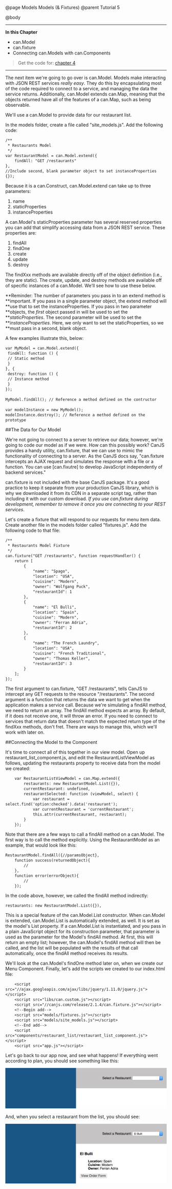 @page Models Models (& Fixtures)
@parent Tutorial 5

@body

- - - -
**In this Chapter**
 - can.Model
 - can.fixture
 - Connecting can.Models with can.Components

> Get the code for: [chapter 4](https://github.com/joe-crick/UpAndRunningWithCanJS/tree/master/PlaceMyOrder/chapter_4)

- - -

The next item we're going to go over is can.Model. Models make interacting
with JSON REST services *really easy*. They do this by encapsulating most of
the code required to connect to a service, and managing the data the service
returns. Additionally, can.Model extends can.Map, meaning that the objects
returned have all of the features of a can.Map, such as being observable.

We'll use a can.Model to provide data for our restaurant list.

In the models folder, create a file called "site_models.js". Add the
following code:

	/**
     * Restaurants Model
     */
	var RestaurantModel = can.Model.extend({
        findAll: "GET /restaurants"
    },
    //Include second, blank parameter object to set instanceProperties
    {});


Because it is a can.Construct, can.Model.extend can take up to three parameters:

1. name
2. staticProperties
3. instanceProperties

A can.Model's staticProperties parameter has several reserved properties you
can add that simplify accessing data from a JSON REST service. These
properties are:

1. findAll
2. findOne
3. create
4. update
5. destroy

The findXxx methods are available directly off of the object definition (i.e.,
they are static). The create, update, and destroy methods are available off of
specific instances of a can.Model. We'll see how to use these below.

**Reminder: The number of parameters you pass in to an extend method is
**important. If you pass in a single parameter object, the extend method will
**use that to set the instanceProperties. If you pass in two parameter
**objects, the *first* object passed in will be used to set the
***staticProperties*. The second parameter will be used to set the
***instanceProperties*. Here, we only want to set the staticProperties, so we
**must pass in a second, blank object.

A few examples illustrate this, below:

```
var MyModel = can.Model.extend({
 findAll: function () {
 // Static method
 }
}, {
 destroy: function () {
 // Instance method
 }
});

MyModel.findAll(); // Reference a method defined on the contructor

var modelInstance = new MyModel();
modelInstance.destroy(); // Reference a method defined on the prototype
```

##The Data for Our Model

We're not going to connect to a server to retrieve our data; however, we're
going to code our model as if we were. How can this possibly work? CanJS
provides a handy utility, can.fixture, that we can use to mimic the
functionality of connecting to a server. As the CanJS docs say, "can.fixture
intercepts an AJAX request and simulates the response with a file or a
function. You can use [can.fixutre] to develop JavaScript independently of
backend services."

can.fixture is not included with the base CanJS package. It's a good practice
to keep it separate from your production CanJS library, which is why we
downloaded it from its CDN in a separate script tag, rather than including it
with our custom download. *If you use can.fixture during development, remember
to remove it once you are connecting to your REST services*.

Let's create a fixture that will respond to our requests for menu item data.
Create another file in the models folder called "fixtures.js". Add the
following code to that file:

	/**
     * Restaurants Model Fixture
     */
    can.fixture("GET /restaurants", function requestHandler() {
        return [
            {
                "name": "Spago",
                "location": "USA",
                "cuisine": "Modern",
                "owner": "Wolfgang Puck",
                "restaurantId": 1
            },
            {
                "name": "El Bulli",
                "location": "Spain",
                "cuisine": "Modern",
                "owner": "Ferran Adria",
                "restaurantId": 2
            },
            {
                "name": "The French Laundry",
                "location": "USA",
                "cuisine": "French Traditional",
                "owner": "Thomas Keller",
                "restaurantId": 3
            }
        ];
    });

The first argument to can.fixture, "GET /restaurants", tells CanJS to
intercept any GET requests to the resource "/restaurants". The second argument
is a function that returns the data we want to get when the application makes
a service call. Because we're simulating a findAll method, we need to return
an array. The findAll method expects an array. By default, if it does not
receive one, it will throw an error. If you need to connect to services that
return data that doesn't match the expected return type of the findXxx
methods, don't fret. There are ways to manage this, which we'll work with
later on.

##Connecting the Model to the Component

It's time to connect all of this together in our view model. Open up
restaurant_list_component.js, and edit the RestaurantListViewModel as follows,
updating the restaurants property to receive data from the model we created:

```
    var RestaurantListViewModel = can.Map.extend({
        restaurants: new RestaurantModel.List({}),
        currentRestaurant: undefined,
        restaurantSelected: function (viewModel, select) {
            var restaurant = select.find('option:checked').data('restaurant');
            var currentRestaurant = 'currentRestaurant';
            this.attr(currentRestaurant, restaurant);
        }
    });
```

Note that there are a few ways to call a findAll method on a can.Model. The
first way is to call the method explicitly. Using the RestaurantModel as an
example, that would look like this:

	RestaurantModel.findAll({//paramsObject},
		function success(returnedObject){
			//
		},
		function error(errorObject){
			//
		});

In the code above, however, we called the findAll method indirectly:

	restaurants: new RestaurantModel.List({}),

This is a special feature of the can.Model.List constructor. When can.Model is
extended, can.Model.List is automatically extended, as well. It is set as the
model's List property. If a can.Model.List is instantiated, and you pass in a
plain JavaScript object for its construction parameter, that parameter is used
as the parameter for the Model's findAll method. At first, this will return an
empty list; however, the can.Model's findAll method will then be called, and
the list will be populated with the results of that call automatically, once
the findAll method receives its results.

We'll look at the can.Model's findOne method later on, when we create our Menu
Component. Finally, let's add the scripts we created to our index.html file:

```
    <script src="//ajax.googleapis.com/ajax/libs/jquery/1.11.0/jquery.js"></script>
    <script src="libs/can.custom.js"></script>
    <script src="//canjs.com/release/2.1.4/can.fixture.js"></script>
    <!--Begin add-->
    <script src="models/fixtures.js"></script>
    <script src="models/site_models.js"></script>
    <!--End add-->
    <script src="components/restaurant_list/restaurant_list_component.js"></script>
    <script src="app.js"></script>
```

Let's go back to our app now, and see what happens! If everything went
according to plan, you should see something like this:

![](images/4_models/FinalRestaurantComponentNoSelect.png)

And, when you select a restaurant from the list, you should see:

![](images/4_models/FinalRestaurantComponentSelect.png)
